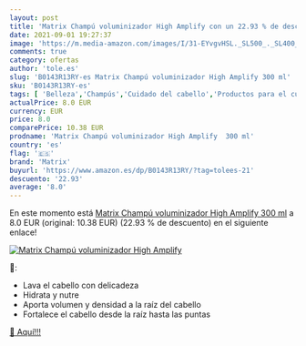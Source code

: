 ```yaml
---
layout: post
title: 'Matrix Champú voluminizador High Amplify con un 22.93 % de descuento'
date: 2021-09-01 19:27:37
image: 'https://m.media-amazon.com/images/I/31-EYvgvHSL._SL500_._SL400_.jpg'
comments: true
category: ofertas
author: 'tole.es'
slug: 'B0143R13RY-es Matrix Champú voluminizador High Amplify 300 ml'
sku: 'B0143R13RY-es'
tags: [ 'Belleza','Champús','Cuidado del cabello','Productos para el cuidado del cabello','champú','matrix', ]
actualPrice: 8.0 EUR
currency: EUR
price: 8.0
comparePrice: 10.38 EUR
prodname: 'Matrix Champú voluminizador High Amplify  300 ml'
country: 'es'
flag: '🇪🇸'
brand: 'Matrix'
buyurl: 'https://www.amazon.es/dp/B0143R13RY/?tag=tolees-21'
descuento: '22.93'
average: '8.0'
---
```


En este momento está [Matrix Champú voluminizador High Amplify  300 ml](https://www.amazon.es/dp/B0143R13RY/?tag=tolees-21) a 8.0 EUR (original: 10.38 EUR) (22.93 %  de descuento) en el siguiente enlace!

[![Matrix Champú voluminizador High Amplify](https://m.media-amazon.com/images/I/31-EYvgvHSL._SL500_._SL400_.jpg)](https://www.amazon.es/dp/B0143R13RY/?tag=tolees-21)

🔎:

- Lava el cabello con delicadeza
- Hidrata y nutre
- Aporta volumen y densidad a la raíz del cabello
- Fortalece el cabello desde la raíz hasta las puntas

[🛒 Aquí!!!](https://www.amazon.es/dp/B0143R13RY/?tag=tolees-21)
